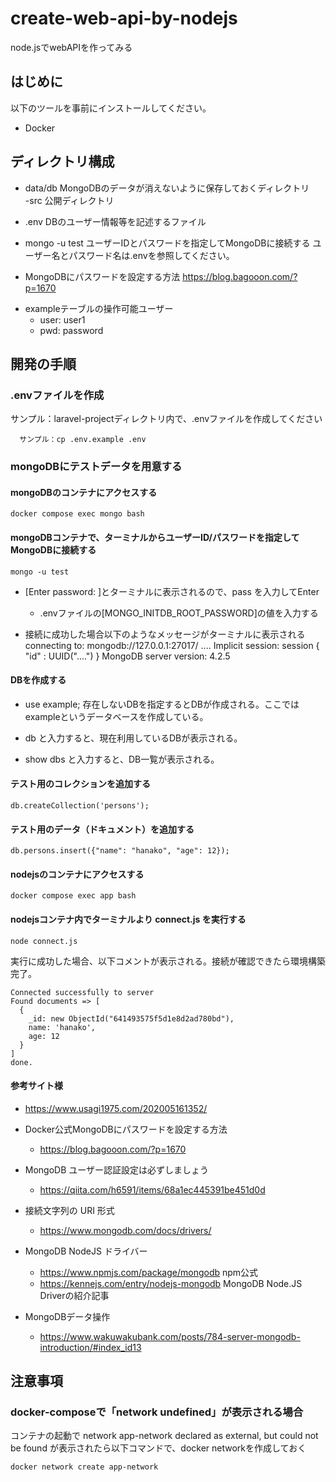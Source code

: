 # create-web-api-by-nodejs

node.jsでwebAPIを作ってみる

## はじめに
以下のツールを事前にインストールしてください。

- Docker


## ディレクトリ構成
- data/db
  MongoDBのデータが消えないように保存しておくディレクトリ  
-src
  公開ディレクトリ
- .env
  DBのユーザー情報等を記述するファイル

- mongo -u test
  ユーザーIDとパスワードを指定してMongoDBに接続する
  ユーザー名とパスワード名は.envを参照してください。

- MongoDBにパスワードを設定する方法
  https://blog.bagooon.com/?p=1670

<!-- これ不要な気がする、なぜなら上記コマンドで接続と認証が住んでいると思われるから -->
<!-- - ユーザー認証
  db.auth("admin","password");
  mongoコマンドを上記の通り実行したあと、mongoシェルの中で認証を行う。 -->

- exampleテーブルの操作可能ユーザー
  - user: user1
  - pwd: password

## 開発の手順

### .envファイルを作成
サンプル：laravel-projectディレクトリ内で、.envファイルを作成してください

```
  サンプル：cp .env.example .env  
```

### mongoDBにテストデータを用意する

#### mongoDBのコンテナにアクセスする

```
docker compose exec mongo bash
```

#### mongoDBコンテナで、ターミナルからユーザーID/パスワードを指定してMongoDBに接続する

```
mongo -u test
```

- [Enter password: ]とターミナルに表示されるので、pass を入力してEnter
  - .envファイルの[MONGO_INITDB_ROOT_PASSWORD]の値を入力する

- 接続に成功した場合以下のようなメッセージがターミナルに表示される
connecting to: mongodb://127.0.0.1:27017/ ....
Implicit session: session { "id" : UUID("....") }
MongoDB server version: 4.2.5


#### DBを作成する
- use example;
存在しないDBを指定するとDBが作成される。ここではexampleというデータベースを作成している。

- db と入力すると、現在利用しているDBが表示される。

- show dbs と入力すると、DB一覧が表示される。

<!-- #### データベース「example」を操作するユーザーを追加する。 不要？ -->

#### テスト用のコレクションを追加する

```
db.createCollection('persons');
```

#### テスト用のデータ（ドキュメント）を追加する

```
db.persons.insert({"name": "hanako", "age": 12});
```

#### nodejsのコンテナにアクセスする

```
docker compose exec app bash
```

#### nodejsコンテナ内でターミナルより connect.js を実行する

```
node connect.js 
```

実行に成功した場合、以下コメントが表示される。接続が確認できたら環境構築完了。

```
Connected successfully to server
Found documents => [
  {
    _id: new ObjectId("641493575f5d1e8d2ad780bd"),
    name: 'hanako',
    age: 12
  }
]
done.
```

#### 参考サイト様

- https://www.usagi1975.com/202005161352/

- Docker公式MongoDBにパスワードを設定する方法
  - https://blog.bagooon.com/?p=1670

- MongoDB ユーザー認証設定は必ずしましょう
  - https://qiita.com/h6591/items/68a1ec445391be451d0d

- 接続文字列の URI 形式
  - https://www.mongodb.com/docs/drivers/

- MongoDB NodeJS ドライバー
  - https://www.npmjs.com/package/mongodb  npm公式
  - https://kennejs.com/entry/nodejs-mongodb  MongoDB Node.JS Driverの紹介記事

- MongoDBデータ操作
  - https://www.wakuwakubank.com/posts/784-server-mongodb-introduction/#index_id13

## 注意事項

### docker-composeで「network undefined」が表示される場合

コンテナの起動で network app-network declared as external, but could not be found が表示されたら以下コマンドで、docker networkを作成しておく

```
docker network create app-network
```